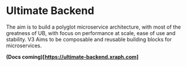 # Ultimate Backend

The aim is to build a polyglot microservice architecture, with most of the greatness of UB,
with focus on performance at scale, ease of use and stability. V3 Aims to be composable and
reusable building blocks for microservices.

**(Docs coming)[https://ultimate-backend.xraph.com]**
